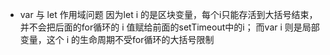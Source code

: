- var 与 let 作用域问题
    因为let i 的是区块变量，每个i只能存活到大括号结束，并不会把后面的for循环的 i 值赋给前面的setTimeout中的i；
    而var i 则是局部变量，这个 i 的生命周期不受for循环的大括号限制